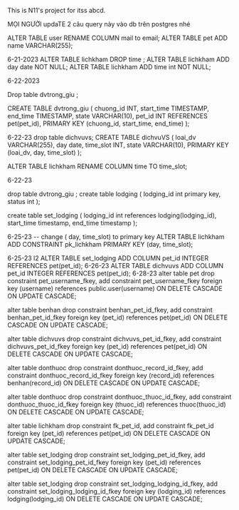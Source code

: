 This is N11's project for itss abcd. 

MỌI NGƯỜI updaTE 2 câu query này vào db trên postgres nhé 

ALTER TABLE user
RENAME COLUMN mail to email;
ALTER TABLE pet
ADD name VARCHAR(255);


6-21-2023
ALTER TABLE lichkham DROP time ;
ALTER TABLE lichkham ADD day date NOT NULL;
ALTER TABLE lichkham ADD time int NOT NULL;

6-22-2023 

Drop table dvtrong_giu ;

CREATE TABLE dvtrong_giu (
chuong_id INT,
start_time TIMESTAMP,
end_time TIMESTAMP,
state VARCHAR(10),
pet_id INT REFERENCES pet(pet_id),
PRIMARY KEY (chuong_id, start_time, end_time)
);

6-22-23
drop table dichvuvs;
CREATE TABLE dichvuVS (
loai_dv VARCHAR(255),
day date,
time_slot INT,
state VARCHAR(10),
PRIMARY KEY (loai_dv, day, time_slot)
);

ALTER TABLE lichkham
RENAME COLUMN time TO time_slot;

6-22-23

drop table dvtrong_giu ;
create table lodging (
lodging_id int primary key,
status int
);

create table set_lodging (
lodging_id int references lodging(lodging_id),
start_time timestamp,
end_time timestamp
);

6-25-23
-- change ( day, time_slot) to primary key
ALTER TABLE lichkham ADD CONSTRAINT pk_lichkham PRIMARY KEY (day, time_slot);

6-25-23 l2
ALTER TABLE set_lodging ADD COLUMN pet_id INTEGER REFERENCES pet(pet_id);
6-26-23
ALTER TABLE dichvuvs ADD COLUMN pet_id INTEGER REFERENCES pet(pet_id);
6-28-23
alter table pet drop constraint pet_username_fkey, add  constraint pet_username_fkey foreign key (username) references public.user(username) ON DELETE CASCADE ON UPDATE CASCADE;

alter table benhan drop constraint benhan_pet_id_fkey, add  constraint benhan_pet_id_fkey foreign key (pet_id) references pet(pet_id) ON DELETE CASCADE ON UPDATE CASCADE;

alter table dichvuvs drop constraint dichvuvs_pet_id_fkey, add  constraint dichvuvs_pet_id_fkey foreign key (pet_id) references pet(pet_id) ON DELETE CASCADE ON UPDATE CASCADE;

alter table donthuoc drop constraint donthuoc_record_id_fkey, add constraint donthuoc_record_id_fkey foreign key (record_id) references benhan(record_id) ON DELETE CASCADE ON UPDATE CASCADE;

alter table donthuoc drop constraint donthuoc_thuoc_id_fkey, add constraint donthuoc_thuoc_id_fkey foreign key (thuoc_id) references thuoc(thuoc_id) ON DELETE CASCADE ON UPDATE CASCADE;

alter table lichkham drop constraint fk_pet_id, add constraint fk_pet_id foreign key (pet_id) references pet(pet_id) ON DELETE CASCADE ON UPDATE CASCADE;

alter table set_lodging drop constraint set_lodging_pet_id_fkey, add constraint set_lodging_pet_id_fkey foreign key (pet_id) references pet(pet_id) ON DELETE CASCADE ON UPDATE CASCADE;

alter table set_lodging drop constraint set_lodging_lodging_id_fkey, add constraint set_lodging_lodging_id_fkey foreign key (lodging_id) references lodging(lodging_id) ON DELETE CASCADE ON UPDATE CASCADE;